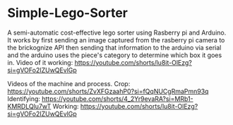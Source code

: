 # Simple-Lego-Sorter
A semi-automatic cost-effective lego sorter using Rasberry pi and Arduino. It works by first sending an image captured from the rasberry pi camera to the brickognize API then sending that information to the arduino via serial and the arduino uses the piece's category to determine which box it goes in. Video of it working: https://youtube.com/shorts/lu8it-OlEzg?si=gVOFo2IZUwQEvlGp


Videos of the machine and process.
Crop: https://youtube.com/shorts/ZvXFGzaahP0?si=fQqNUCgRmaPmn93q
Identifying: https://youtube.com/shorts/4_2Yr9evaRA?si=MRb1-KMRDLQlu7wT
Working: https://youtube.com/shorts/lu8it-OlEzg?si=gVOFo2IZUwQEvlGp
